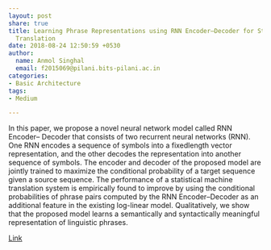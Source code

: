 ```yaml
---
layout: post
share: true
title: Learning Phrase Representations using RNN Encoder–Decoder for Statistical Machine
  Translation
date: 2018-08-24 12:50:59 +0530
author:
  name: Anmol Singhal
  email: f2015069@pilani.bits-pilani.ac.in
categories:
- Basic Architecture
tags:
- Medium

---
```

In this paper, we propose a novel neural network model called RNN Encoder– Decoder that consists of two recurrent neural networks (RNN). One RNN encodes a sequence of symbols into a fixedlength vector representation, and the other decodes the representation into another sequence of symbols. The encoder and decoder of the proposed model are jointly trained to maximize the conditional probability of a target sequence given a source sequence. The performance of a statistical machine translation system is empirically found to improve by using the conditional probabilities of phrase pairs computed by the RNN Encoder–Decoder as an additional feature in the existing log-linear model. Qualitatively, we show that the proposed model learns a semantically and syntactically meaningful representation of linguistic phrases.

[Link](https://arxiv.org/abs/1406.1078)